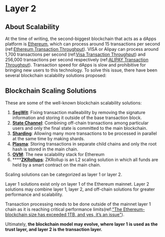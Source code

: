 # Layer 2

## About Scalability

At the time of writing, the second-biggest blockchain that acts as a dApps platform is [Ethereum](https://www.ethereum.org/), which can process around 15 transactions per second \(ref:[Ethereum Transaction Throughput](https://www.coindesk.com/information/will-ethereum-scale)\). VISA or Alipay can process around 1,700 transactions per second \(ref:[Visa Transaction Throughput](https://hackernoon.com/the-blockchain-scalability-problem-the-race-for-visa-like-transaction-speed-5cce48f9d44)\) and 256,000 transactions per second respectively \(ref:[ALIPAY Transaction Throughput](https://www.barrons.com/articles/alibaba-records-25-3-billion-in-singles-day-sales-1510538618)\). Transaction speed for dApps is slow and prohibitive for bringing new users to this technology. To solve this issue, there have been several blockchain scalability solutions proposed:

## Blockchain Scaling Solutions

These are some of the well-known blockchain scalability solutions:

1. [**SegWit**](https://github.com/bitcoin/bips/blob/master/bip-0141.mediawiki): Fixing transaction malleability by removing the signature information and storing it outside of the base transaction block.
2. [**State Channel**](https://l4.ventures/papers/statechannels.pdf): Combining off-chain transactions among particular users and only the final state is committed to the main blockchain.
3. [**Sharding**](https://www.bubifans.com/ueditor/php/upload/file/20181015/1539597837236127.pdf): Allowing many more transactions to be processed in parallel at the same time by making shards.
4. [**Plasma**](https://plasma.io/plasma.pdf): Storing transactions in separate child chains and only the root hash is stored in the main chain.
5. [**OVM**](https://optimism.io/): The new scalability stack for Ethereum
6. \*\*\*\*[**ZKRollups**](https://github.com/PlasmNetwork/ZKRollups): ZKRollup is an L2 scaling solution in which all funds are held by a smart contract on the main chain.

Scaling solutions can be categorized as layer 1 or layer 2.

Layer 1 solutions exist only on layer 1 of the Ethereum mainnet. Layer 2 solutions may combine layer 1, layer 2, and off-chain solutions for greater performance and scalability.

Transaction processing needs to be done outside of the mainnet layer 1 chain as it is reaching critical performance limits\(ref:["The Ethereum-blockchain size has exceeded 1TB, and yes, it’s an issue"](https://hackernoon.com/the-ethereum-blockchain-size-has-exceeded-1tb-and-yes-its-an-issue-2b650b5f4f62)\).

Ultimately, **the blockchain model may evolve, where layer 1 is used as the trust layer, and layer 2 is the transaction layer.**

